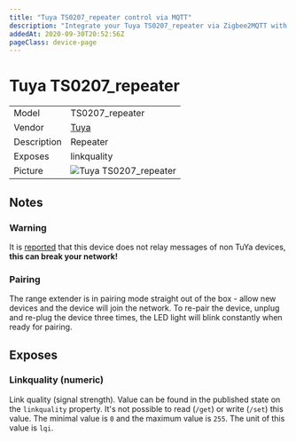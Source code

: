 ```yaml
---
title: "Tuya TS0207_repeater control via MQTT"
description: "Integrate your Tuya TS0207_repeater via Zigbee2MQTT with whatever smart home infrastructure you are using without the vendor's bridge or gateway."
addedAt: 2020-09-30T20:52:56Z
pageClass: device-page
---
```


<!-- !!!! -->
<!-- ATTENTION: This file is auto-generated through docgen! -->
<!-- You can only edit the "Notes"-Section between the two comment lines "Notes BEGIN" and "Notes END". -->
<!-- Do not use h1 or h2 heading within "## Notes"-Section. -->
<!-- !!!! -->

# Tuya TS0207_repeater

|     |     |
|-----|-----|
| Model | TS0207_repeater  |
| Vendor  | [Tuya](/supported-devices/#v=Tuya)  |
| Description | Repeater |
| Exposes | linkquality |
| Picture | ![Tuya TS0207_repeater](https://www.zigbee2mqtt.io/images/devices/TS0207_repeater.png) |


<!-- Notes BEGIN: You can edit here. Add "## Notes" headline if not already present. -->
## Notes

### Warning
It is [reported](https://github.com/zigpy/zigpy/discussions/736#discussioncomment-730883) that this device does not relay messages of non TuYa devices, **this can break your network!**

### Pairing

The range extender is in pairing mode straight out of the box - allow new devices and the device will join the network. To re-pair the device, unplug and re-plug the device three times, the LED light will blink constantly when ready for pairing.
<!-- Notes END: Do not edit below this line -->




## Exposes

### Linkquality (numeric)
Link quality (signal strength).
Value can be found in the published state on the `linkquality` property.
It's not possible to read (`/get`) or write (`/set`) this value.
The minimal value is `0` and the maximum value is `255`.
The unit of this value is `lqi`.

